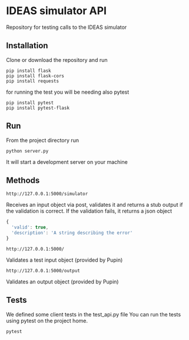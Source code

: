 # IDEAS simulator API
Repository for testing calls to the IDEAS simulator

## Installation
Clone or download the repository and run 

    pip install flask
    pip install flask-cors
    pip install requests

for running the test you will be needing also pytest

    pip install pytest
    pip install pytest-flask

## Run
From the project directory run 

    python server.py

It will start a development server on your machine

## Methods
    http://127.0.0.1:5000/simulator
Receives an input object via post, validates it and returns 
a stub output if the validation is correct. If the validation 
fails, it returns a json object

```javascript
{
  'valid': true,
  'description': 'A string describing the error'
}
```

    http://127.0.0.1:5000/ 
Validates a test input object (provided by Pupin)

    http://127.0.0.1:5000/output
Validates an output object (provided by Pupin)

## Tests
We defined some client tests in the test_api.py file
You can run the tests using pytest on the project home. 

    pytest

